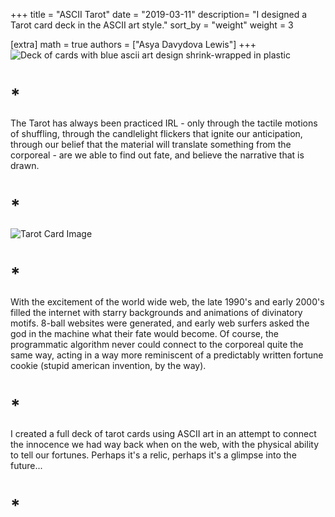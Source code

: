 +++
title = "ASCII Tarot"
date = "2019-03-11"
description= "I designed a Tarot card deck in the ASCII art style."
sort_by = "weight"
weight = 3

[extra]
math = true
authors = ["Asya Davydova Lewis"]
+++
![Deck of cards with blue ascii art design shrink-wrapped in plastic](/do/deck.png)

<!-- more -->
# *
The Tarot has always been practiced IRL - only through the tactile motions of shuffling, through the candlelight flickers that ignite our anticipation, through our belief that the material will translate something from the corporeal - are we able to find out fate, and believe the narrative that is drawn. 
# *
![Tarot Card Image](/do/ascii.jpg)
# *
With the excitement of the world wide web, the late 1990's and early 2000's filled the internet with starry backgrounds and animations of divinatory motifs. 8-ball websites were generated, and early web surfers asked the god in the machine what their fate would become. Of course, the programmatic algorithm never could connect to the corporeal quite the same way, acting in a way more reminiscent of a predictably written fortune cookie (stupid american invention, by the way). 
# *
I created a full deck of tarot cards using ASCII art in an attempt to connect the innocence we had way back when on the web, with the physical ability to tell our fortunes. Perhaps it's a relic, perhaps it's a glimpse into the future...



# *

